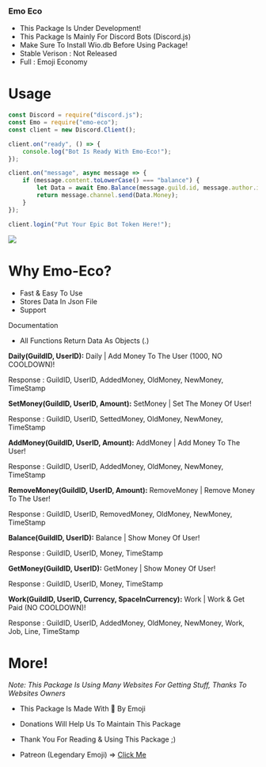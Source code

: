 ### Emo Eco

- This Package Is Under Development!
- This Package Is Mainly For Discord Bots (Discord.js)
- Make Sure To Install Wio.db Before Using Package!
- Stable Verison : Not Released
- Full : Emoji Economy

# Usage
```js
const Discord = require("discord.js");
const Emo = require("emo-eco");
const client = new Discord.Client();

client.on("ready", () => {
    console.log("Bot Is Ready With Emo-Eco!");
});

client.on("message", async message => {
    if (message.content.toLowerCase() === "balance") {
        let Data = await Emo.Balance(message.guild.id, message.author.id);
        return message.channel.send(Data.Money);
    }
});

client.login("Put Your Epic Bot Token Here!");
```
![](https://cdn.discordapp.com/attachments/768551581972299816/768552463951200256/unknown.png)

# Why Emo-Eco?

- Fast & Easy To Use
- Stores Data In Json File
- Support

 Documentation

- All Functions Return Data As Objects (.<Thing>)

**Daily(GuildID, UserID):** Daily | Add Money To The User (1000, NO COOLDOWN)!

Response :
GuildID, UserID, AddedMoney, OldMoney, NewMoney, TimeStamp

**SetMoney(GuildID, UserID, Amount):** SetMoney | Set The Money Of User!

Response :
GuildID, UserID, SettedMoney, OldMoney, NewMoney, TimeStamp

**AddMoney(GuildID, UserID, Amount):** AddMoney | Add Money To The User!

Response :
GuildID, UserID, AddedMoney, OldMoney, NewMoney, TimeStamp

**RemoveMoney(GuildID, UserID, Amount):** RemoveMoney | Remove Money To The User!

Response :
GuildID, UserID, RemovedMoney, OldMoney, NewMoney, TimeStamp

**Balance(GuildID, UserID):** Balance | Show Money Of User!

Response :
GuildID, UserID, Money, TimeStamp

**GetMoney(GuildID, UserID):** GetMoney | Show Money Of User!

Response :
GuildID, UserID, Money, TimeStamp

**Work(GuildID, UserID, Currency, SpaceInCurrency):** Work | Work & Get Paid (NO COOLDOWN)!

Response :
GuildID, UserID, AddedMoney, OldMoney, NewMoney, Work, Job, Line, TimeStamp

# More!

_Note: This Package Is Using Many Websites For Getting Stuff, Thanks To Websites Owners_

- This Package Is Made With 💖 By Emoji

- Donations Will Help Us To Maintain This Package

- Thank You For Reading & Using This Package ;)

- Patreon (Legendary Emoji) => [Click Me](https://www.patreon.com/LegendaryEmoji)

